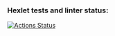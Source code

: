 ### Hexlet tests and linter status:
[![Actions Status](https://github.com/F7vn-dev/frontend-project-lvl1/workflows/hexlet-check/badge.svg)](https://github.com/F7vn-dev/frontend-project-lvl1/actions)